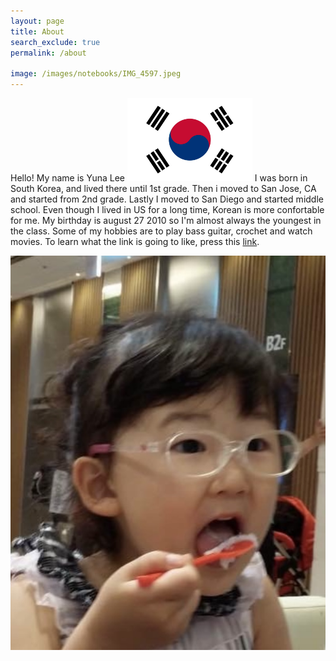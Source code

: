 ```yaml
---
layout: page
title: About
search_exclude: true
permalink: /about

image: /images/notebooks/IMG_4597.jpeg
---
```


Hello! 
My name is Yuna Lee 
<img alt="Please Work" src="images/notebooks/korean-flag.jpg" style="width:200px; height:auto;">
I was born in South Korea, and lived there until 1st grade. Then i moved to San Jose, CA and started from 2nd grade. Lastly I moved to San Diego and started middle school. Even though I lived in US for a long time, Korean is more confortable for me. My birthday is august 27 2010 so I'm almost always the youngest in the class. Some of my hobbies are to play bass guitar, crochet and watch movies. 
To learn what the link is going to like, press this [link](blog.md).

![alt text](images/notebooks/IMG_4597.jpeg)